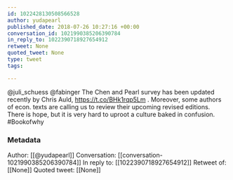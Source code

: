 ```yaml
---
id: 1022428130508566528
author: yudapearl
published_date: 2018-07-26 10:27:16 +00:00
conversation_id: 1021990385206390784
in_reply_to: 1022390718927654912
retweet: None
quoted_tweet: None
type: tweet
tags:

---
```


@juli_schuess @fabinger The Chen and Pearl survey has been updated recently by  Chris Auld, 
https://t.co/BHk1rqp5Lm . Moreover, some authors of econ. texts are calling us to review their upcoming revised editions. There is hope, but it is very hard to uproot a culture baked in confusion. #Bookofwhy

### Metadata

Author: [[@yudapearl]]
Conversation: [[conversation-1021990385206390784]]
In reply to: [[1022390718927654912]]
Retweet of: [[None]]
Quoted tweet: [[None]]
